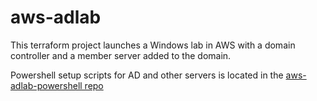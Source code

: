 # aws-adlab #

This terraform project launches a Windows lab in AWS with a domain controller and a member server added to the domain.

Powershell setup scripts for AD and other servers is located in the [aws-adlab-powershell repo](https://github.com/cthare/aws-adlab-powershell)